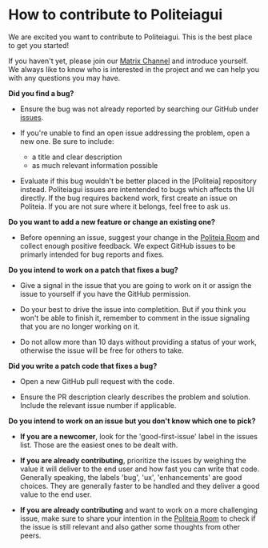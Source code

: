 # How to contribute to Politeiagui

We are excited you want to contribute to Politeiagui. This is the best place to get you started!

If you haven't yet, please join our [Matrix Channel](https://riot.im/app/#/room/#politeia:fonero.org) and 
introduce yourself. We always like to know who is interested in the project and we can help you with any questions you may have.


**Did you find a bug?**

- Ensure the bug was not already reported by searching our GitHub under [issues](https://github.com/fonero-project/politeiagui/issues).

- If you're unable to find an open issue addressing the problem, open a new one. Be sure to include:
    - a title and clear description
    - as much relevant information possible

- Evaluate if this bug wouldn't be better placed in the [Politeia] repository instead. Politeiagui issues are intentended to bugs which affects the UI directly. If the bug requires backend work, first create an issue on Politeia. If you are not sure where it belongs, feel free to ask us.

**Do you want to add a new feature or change an existing one?**

- Before openning an issue, suggest your change in the [Politeia Room](https://riot.im/app/#/room/#politeia:fonero.org) and collect enough positive feedback. We expect GitHub issues to be primarly intended for bug reports and fixes.

**Do you intend to work on a patch that fixes a bug?**

- Give a signal in the issue that you are going to work on it or assign the issue to yourself if you have the GitHub permission.

- Do your best to drive the issue into completition. But if you think you won't be able to finish it, remember to comment in the issue signaling that you are no longer working on it.

- Do not allow more than 10 days without providing a status of your work, otherwise the issue will be free for others to take.

**Did you write a patch code that fixes a bug?**

- Open a new GitHub pull request with the code.

- Ensure the PR description clearly describes the problem and solution. Include the relevant issue number if applicable. 

**Do you intend to work on an issue but you don't know which one to pick?**

- **If you are a newcomer**, look for the 'good-first-issue' label in the issues list. Those are the easiest ones to be dealt with.

- **If you are already contributing**, prioritize the issues by weighing the value it will deliver to the end user and how fast you can write that code. Generally speaking, the labels 'bug', 'ux', 'enhancements' are good choices. They are generally faster to be handled and they deliver a good value to the end user. 

- **If you are already contributing** and want to work on a more challenging issue, make sure to share your intention in the [Politeia Room](https://riot.im/app/#/room/#politeia:fonero.org) to check if the issue is still relevant and also gather some thoughts from other peers.


